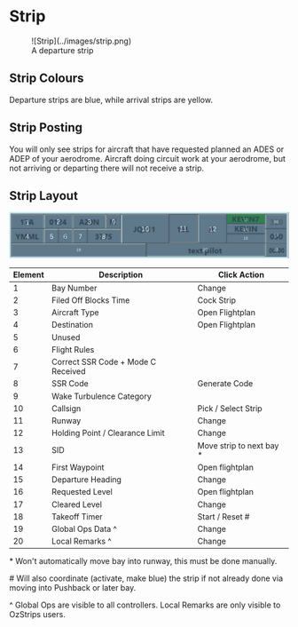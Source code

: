 # Strip
<figure markdown="span">
  ![Strip](../images/strip.png)
  <figcaption>A departure strip</figcaption>
</figure>

## Strip Colours
Departure strips are blue, while arrival strips are yellow.

## Strip Posting
You will only see strips for aircraft that have requested planned an ADES or ADEP of your aerodrome. Aircraft doing circuit work at your aerodrome, but not arriving or departing there will not receive a strip.

## Strip Layout
![Strip Reference](../images/strip_reference.png)

| Element | Description | Click Action |
|---------|-------------|--------------|
| 1 | Bay Number | Change |
| 2 | Filed Off Blocks Time | Cock Strip |
| 3 | Aircraft Type | Open Flightplan |
| 4 | Destination | Open Flightplan |
| 5 | Unused | |
| 6 | Flight Rules | |
| 7 | Correct SSR Code + Mode C Received | |
| 8 | SSR Code | Generate Code |
| 9 | Wake Turbulence Category | |
| 10 | Callsign | Pick / Select Strip |
| 11| Runway | Change |
| 12 | Holding Point / Clearance Limit | Change |
| 13 | SID | Move strip to next bay \* |
| 14 | First Waypoint | Open flightplan |
| 15 | Departure Heading | Change |
| 16 | Requested Level | Open flightplan |
| 17 | Cleared Level | Change |
| 18 | Takeoff Timer | Start / Reset # |
| 19 | Global Ops Data ^ | Change |
| 20 | Local Remarks ^ | Change |

\* Won't automatically move bay into runway, this must be done manually.

\# Will also coordinate (activate, make blue) the strip if not already done via moving into Pushback or later bay.

^ Global Ops are visible to all controllers. Local Remarks are only visible to OzStrips users.
